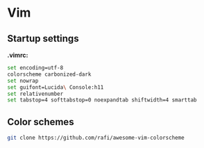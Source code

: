 # Vim

## Startup settings

**.vimrc:**
```bash
set encoding=utf-8
colorscheme carbonized-dark
set nowrap
set guifont=Lucida\ Console:h11
set relativenumber
set tabstop=4 softtabstop=0 noexpandtab shiftwidth=4 smarttab
```

## Color schemes

```bash
git clone https://github.com/rafi/awesome-vim-colorscheme
```
